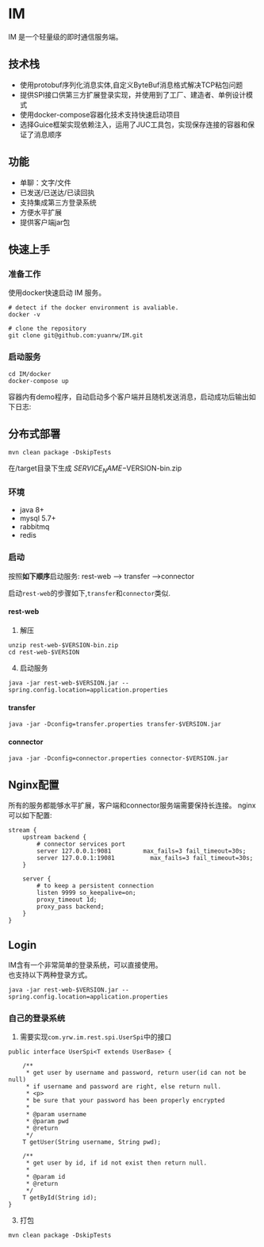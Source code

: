 # IM
IM 是一个轻量级的即时通信服务端。
## 技术栈
* 使用protobuf序列化消息实体,自定义ByteBuf消息格式解决TCP粘包问题
* 提供SPI接口供第三方扩展登录实现，并使用到了工厂、建造者、单例设计模式
* 使用docker-compose容器化技术支持快速启动项目
* 选择Guice框架实现依赖注入，运用了JUC工具包，实现保存连接的容器和保证了消息顺序
## 功能
* 单聊：文字/文件
* 已发送/已送达/已读回执
* 支持集成第三方登录系统
* 方便水平扩展
* 提供客户端jar包

## 快速上手

### 准备工作
使用docker快速启动 IM 服务。

```
# detect if the docker environment is avaliable.
docker -v
```
```
# clone the repository
git clone git@github.com:yuanrw/IM.git
```

### 启动服务

```
cd IM/docker
docker-compose up
```

容器内有demo程序，自动启动多个客户端并且随机发送消息，启动成功后输出如下日志:

## 分布式部署
```
mvn clean package -DskipTests
```
在/target目录下生成 $SERVICE_NAME-$VERSION-bin.zip

### 环境
* java 8+
* mysql 5.7+
* rabbitmq
* redis

### 启动
按照**如下顺序**启动服务:
rest-web --> transfer -->connector

启动`rest-web`的步骤如下,`transfer`和`connector`类似.

#### rest-web
1. 解压

```
unzip rest-web-$VERSION-bin.zip
cd rest-web-$VERSION
```

4. 启动服务

```
java -jar rest-web-$VERSION.jar --spring.config.location=application.properties
```

#### transfer
```
java -jar -Dconfig=transfer.properties transfer-$VERSION.jar
```

#### connector
```
java -jar -Dconfig=connector.properties connector-$VERSION.jar
```

## Nginx配置
所有的服务都能够水平扩展，客户端和connector服务端需要保持长连接。
nginx可以如下配置:

```
stream {
	upstream backend {
        # connector services port
        server 127.0.0.1:9081         max_fails=3 fail_timeout=30s;
        server 127.0.0.1:19081			max_fails=3 fail_timeout=30s;
	}

    server {
        # to keep a persistent connection
        listen 9999 so_keepalive=on;
        proxy_timeout 1d;
        proxy_pass backend;
    }
}
```

## Login
IM含有一个非常简单的登录系统，可以直接使用。  
也支持以下两种登录方式。

```
java -jar rest-web-$VERSION.jar --spring.config.location=application.properties
```
### 自己的登录系统
1. 需要实现`com.yrw.im.rest.spi.UserSpi`中的接口

```
public interface UserSpi<T extends UserBase> {

    /**
     * get user by username and password, return user(id can not be null)
     * if username and password are right, else return null.
     * <p>
     * be sure that your password has been properly encrypted
     *
     * @param username
     * @param pwd
     * @return
     */
    T getUser(String username, String pwd);

    /**
     * get user by id, if id not exist then return null.
     *
     * @param id
     * @return
     */
    T getById(String id);
}
```

3. 打包

```
mvn clean package -DskipTests
```
